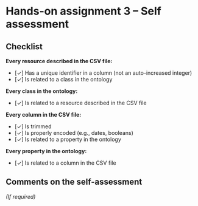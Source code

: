 # Hands-on assignment 3 – Self assessment

## Checklist

**Every resource described in the CSV file:**

- [✓] Has a unique identifier in a column (not an auto-increased integer)
- [✓] Is related to a class in the ontology

**Every class in the ontology:**

- [✓] Is related to a resource described in the CSV file

**Every column in the CSV file:**

- [✓] Is trimmed
- [✓] Is properly encoded (e.g., dates, booleans)
- [✓] Is related to a property in the ontology

**Every property in the ontology:**

- [✓] Is related to a column in the CSV file

## Comments on the self-assessment
_(If required)_
